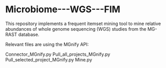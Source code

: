 # Microbiome---WGS---FIM
This repository implements a frequent itemset mining tool to mine relative abundances of whole genome sequencing (WGS) studies from the MG-RAST database.

Relevant files are using the MGnify API:

Connector_MGnify.py
Pull_all_projects_MGnify.py
Pull_selected_project_MGnify.py
Mine.py



